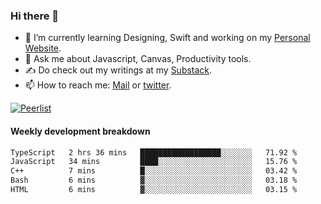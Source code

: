 ### Hi there 👋

- 🌱 I’m currently learning Designing, Swift and working on my [Personal Website](https://kvaishak.com/).
- 💬 Ask me about Javascript, Canvas,  Productivity tools. 
- :writing_hand: Do check out my writings at my [Substack](https://kvaishak.substack.com/).
- 📫 How to reach me: [Mail](mailto:vaishak.kaippanchery@gmail.com) or [twitter](https://twitter.com/kvaishack).

[![Peerlist](https://github-readme-badge.peerlist.io/api/vaishak)](https://peerlist.io/vaishak)

#### Weekly development breakdown

<!--START_SECTION:waka-->

```txt
TypeScript   2 hrs 36 mins   ██████████████████░░░░░░░   71.92 %
JavaScript   34 mins         ████░░░░░░░░░░░░░░░░░░░░░   15.76 %
C++          7 mins          █░░░░░░░░░░░░░░░░░░░░░░░░   03.42 %
Bash         6 mins          ▓░░░░░░░░░░░░░░░░░░░░░░░░   03.18 %
HTML         6 mins          ▓░░░░░░░░░░░░░░░░░░░░░░░░   03.15 %
```

<!--END_SECTION:waka-->
